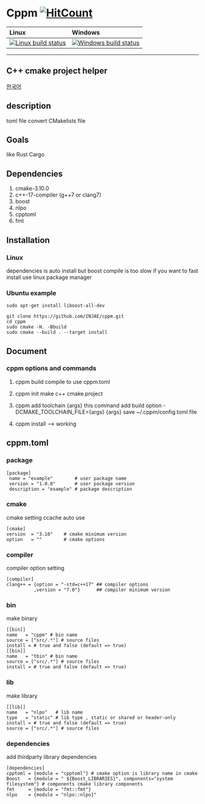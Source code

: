 Cppm 
[![HitCount](http://hits.dwyl.io/injae/injae/cppm.svg)](http://hits.dwyl.io/injae/injae/cppm)
========
|Linux|Windows|
|:----|:------|
[![Linux build status][1]][2] | [![Windows build status][3]][4] |
<!--
|[![Build Status](https://travis-ci.com/injae/cppm.svg?branch=master)](https://travis-ci.com/injae/cppm)||
-->
[1]: https://travis-ci.com/injae/cppm.svg?branch=master
[2]: https://travis-ci.com/injae/cppm
[3]: https://ci.appveyor.com/api/projects/status/6ovjp02higajbxhm?svg=true
[4]: https://ci.appveyor.com/project/injae/cppm

-------------------------------------
 C++ cmake project helper
-------------------------------------
[한국어](./document/README-ko.md)

## description
toml file convert CMakelists file

## Goals
like Rust Cargo 

## Dependencies
1. cmake-3.10.0
2. c++-17-compiler (g++7 or clang7)
3. boost
4. nlpo
5. cpptoml
6. fmt

## Installation
### Linux
dependencies is auto install but boost compile is too slow
if you want to fast install
use linux package manager
### Ubuntu example
```
sudo apt-get install liboost-all-dev
```

```
git clone https://github.com/INJAE/cppm.git
cd cppm
sudo cmake -H. -Bbuild
sudo cmake --build . --target install
```



## Document
### cppm options and commands
1. cppm build
compile to use cppm.toml
2. cppm init
make c++ cmake project
3. cppm add toolchain {args}
this command add build option -DCMAKE_TOOLCHAIN_FILE={args}
{args} save ~/.cppm/config.toml file

4. cppm install --> working

## cppm.toml
### package
```
[package]
 name = "example"        # user package name
 version = "1.0.0"       # user package version
 description = "example" # package description
 ```

### cmake
cmake setting
ccache auto use
```
[cmake]
version  = "3.10"    # cmake minimum version
option   = ""        # cmake options
```

### compiler
compiler option setting
```
[compiler]
clang++ = {option = "-std=c++17" ## compiler options
          ,version = "7.0"}      ## compiler minimum version
```
### bin
make binary 
```
[[bin]]
name   = "cppm" # bin name
source = ["src/.*"] # source files
install = # true and false (default => true)
[[bin]]
name   = "tbin" # bin name
source = ["src/.*"] # source files
install = # true and false (default => true)
```

### lib
make library
```
[[lib]]
name   = "nlpo"   # lib name
type   = "static" # lib type , static or shared or header-only
install = # true and false (default => true)
source = ["src/.*"] # source files 
```
### dependencies
add thirdparty library dependencies
```
[dependencies]
cpptoml = {module = "cpptoml"} # cmake option is library name in cmake
Boost   = {module = " ${Boost_LIBRARIES}", components="system filesystem"} # components cmake library components
fmt     = {module = "fmt::fmt"}
nlpo    = {module = "nlpo::nlpo}"
```

